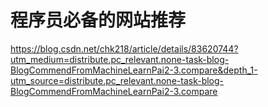 # 程序员必备的网站推荐

<https://blog.csdn.net/chk218/article/details/83620744?utm_medium=distribute.pc_relevant.none-task-blog-BlogCommendFromMachineLearnPai2-3.compare&depth_1-utm_source=distribute.pc_relevant.none-task-blog-BlogCommendFromMachineLearnPai2-3.compare>

